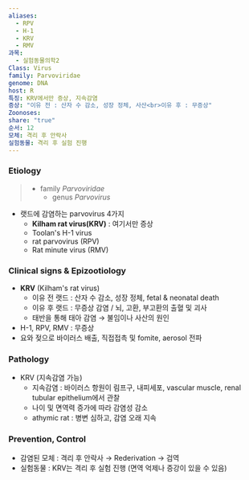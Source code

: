 ```yaml
---
aliases:
  - RPV
  - H-1
  - KRV
  - RMV
과목:
  - 실험동물의학2
Class: Virus
family: Parvoviridae
genome: DNA
host: R
특징: KRV에서만 증상, 지속감염
증상: "이유 전 : 산자 수 감소, 성장 정체, 사산<br>이유 후 : 무증상"
Zoonoses: 
share: "true"
순서: 12
모체: 격리 후 안락사
실험동물: 격리 후 실험 진행
---
```

### Etiology
> - family *Parvoviridae*
> 	- genus *Parvovirus*

- 랫드에 감염하는 parvovirus 4가지
	- **Kilham rat virus(KRV)** : 여기서만 증상
	- Toolan's H-1 virus
	- rat parvovirus (RPV)
	- Rat minute virus (RMV)
### Clinical signs & Epizootiology
- **KRV** (Kilham's rat virus)
	- 이유 전 랫드 : 산자 수 감소, 성장 정체, fetal & neonatal death
	- 이유 후 랫드 : 무증상 감염 / 뇌, 고환, 부고환의 출혈 및 괴사
	- 태반을 통해 태아 감염 → 불임이나 사산의 원인
- H-1, RPV, RMV : 무증상
- 요와 젖으로 바이러스 배출, 직접접촉 및 fomite, aerosol 전파
### Pathology
- KRV (지속감염 가능)
	- 지속감염 : 바이러스 항원이 림프구, 내피세포, vascular muscle, renal tubular epithelium에서 관찰
	- 나이 및 면역력 증가에 따라 감염성 감소
	- athymic rat : 병변 심하고, 감염 오래 지속
### Prevention, Control
- 감염된 모체 : 격리 후 안락사 → Rederivation → 검역
- 실험동물 : KRV는 격리 후 실험 진행 (면역 억제나 증강이 있을 수 있음)